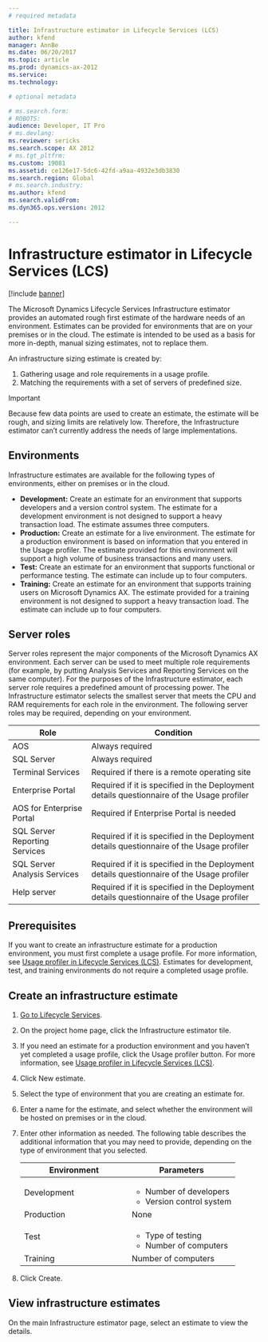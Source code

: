 ```yaml
---
# required metadata

title: Infrastructure estimator in Lifecycle Services (LCS)
author: kfend
manager: AnnBe
ms.date: 06/20/2017
ms.topic: article
ms.prod: dynamics-ax-2012 
ms.service: 
ms.technology:

# optional metadata

# ms.search.form: 
# ROBOTS: 
audience: Developer, IT Pro
# ms.devlang: 
ms.reviewer: sericks
ms.search.scope: AX 2012
# ms.tgt_pltfrm: 
ms.custom: 19081
ms.assetid: ce126e17-5dc6-42fd-a9aa-4932e3db3830
ms.search.region: Global
# ms.search.industry: 
ms.author: kfend
ms.search.validFrom: 
ms.dyn365.ops.version: 2012

---
```


# Infrastructure estimator in Lifecycle Services (LCS)

[!include [banner](../../includes/banner.md)]

The Microsoft Dynamics Lifecycle Services Infrastructure estimator provides an automated rough first estimate of the hardware needs of an environment. Estimates can be provided for environments that are on your premises or in the cloud. The estimate is intended to be used as a basis for more in-depth, manual sizing estimates, not to replace them.

An infrastructure sizing estimate is created by:
1.  Gathering usage and role requirements in a usage profile.
2.  Matching the requirements with a set of servers of predefined size.

> [!IMPORTANT]
> Because few data points are used to create an estimate, the estimate will be rough, and sizing limits are relatively low. Therefore, the Infrastructure estimator can’t currently address the needs of large implementations.

## Environments
Infrastructure estimates are available for the following types of environments, either on premises or in the cloud.
-   **Development:** Create an estimate for an environment that supports developers and a version control system. The estimate for a development environment is not designed to support a heavy transaction load. The estimate assumes three computers.
-   **Production:** Create an estimate for a live environment. The estimate for a production environment is based on information that you entered in the Usage profiler. The estimate provided for this environment will support a high volume of business transactions and many users.
-   **Test:** Create an estimate for an environment that supports functional or performance testing. The estimate can include up to four computers.
-   **Training:** Create an estimate for an environment that supports training users on Microsoft Dynamics AX. The estimate provided for a training environment is not designed to support a heavy transaction load. The estimate can include up to four computers.

## Server roles
Server roles represent the major components of the Microsoft Dynamics AX environment. Each server can be used to meet multiple role requirements (for example, by putting Analysis Services and Reporting Services on the same computer). For the purposes of the Infrastructure estimator, each server role requires a predefined amount of processing power. The Infrastructure estimator selects the smallest server that meets the CPU and RAM requirements for each role in the environment. The following server roles may be required, depending on your environment.

| Role                          | Condition                                                                                 |
|-------------------------------|-------------------------------------------------------------------------------------------|
| AOS                           | Always required                                                                           |
| SQL Server                    | Always required                                                                           |
| Terminal Services             | Required if there is a remote operating site                                              |
| Enterprise Portal             | Required if it is specified in the Deployment details questionnaire of the Usage profiler |
| AOS for Enterprise Portal     | Required if Enterprise Portal is needed                                                   |
| SQL Server Reporting Services | Required if it is specified in the Deployment details questionnaire of the Usage profiler |
| SQL Server Analysis Services  | Required if it is specified in the Deployment details questionnaire of the Usage profiler |
| Help server                   | Required if it is specified in the Deployment details questionnaire of the Usage profiler |

## Prerequisites
If you want to create an infrastructure estimate for a production environment, you must first complete a usage profile. For more information, see [Usage profiler in Lifecycle Services (LCS)](usage-profiler-lcs.md). Estimates for development, test, and training environments do not require a completed usage profile.

## Create an infrastructure estimate
1.  [Go to Lifecycle Services](https://lcs.dynamics.com).
2.  On the project home page, click the Infrastructure estimator tile.
3.  If you need an estimate for a production environment and you haven’t yet completed a usage profile, click the Usage profiler button. For more information, see [Usage profiler in Lifecycle Services (LCS)](usage-profiler-lcs.md).
4.  Click New estimate.
5.  Select the type of environment that you are creating an estimate for.
6.  Enter a name for the estimate, and select whether the environment will be hosted on premises or in the cloud.
7.  Enter other information as needed. The following table describes the additional information that you may need to provide, depending on the type of environment that you selected.

    <table>
    <colgroup>
    <col width="50%" />
    <col width="50%" />
    </colgroup>
    <thead>
    <tr class="header">
    <th>Environment</th>
    <th>Parameters</th>
    </tr>
    </thead>
    <tbody>
    <tr class="odd">
    <td>Development</td>
    <td><ul>
    <li>Number of developers</li>
    <li>Version control system</li>
    </ul></td>
    </tr>
    <tr class="even">
    <td>Production</td>
    <td>None</td>
    </tr>
    <tr class="odd">
    <td>Test</td>
    <td><ul>
    <li>Type of testing</li>
    <li>Number of computers</li>
    </ul></td>
    </tr>
    <tr class="even">
    <td>Training</td>
    <td>Number of computers</td>
    </tr>
    </tbody>
    </table>

8.  Click Create.

## View infrastructure estimates
On the main Infrastructure estimator page, select an estimate to view the details.





